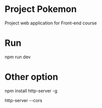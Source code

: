 # Project Pokemon

Project web application for Front-end course 

# Run

npm run dev

# Other option

npm install http-server -g

http-server --cors